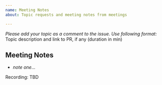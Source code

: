 ```yaml
---
name: Meeting Notes
about: Topic requests and meeting notes from meetings

---
```


_Please add your topic as a comment to the issue. Use following format:_
Topic description and link to PR, if any (duration in min)

## Meeting Notes

* _note one..._

Recording: TBD

